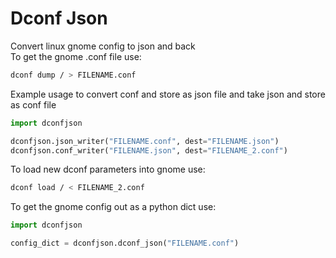# Dconf Json

Convert linux gnome config to json and back  
To get the gnome .conf file use:

```bash
dconf dump / > FILENAME.conf
```

Example usage to convert conf and store as json file and take json and store as conf file

```python
import dconfjson

dconfjson.json_writer("FILENAME.conf", dest="FILENAME.json")
dconfjson.conf_writer("FILENAME.json", dest="FILENAME_2.conf")
```

To load new dconf parameters into gnome use:

```bash
dconf load / < FILENAME_2.conf
```

To get the gnome config out as a python dict use:

```python
import dconfjson

config_dict = dconfjson.dconf_json("FILENAME.conf")
```